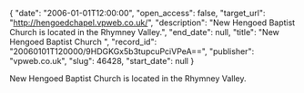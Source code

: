 {
  "date": "2006-01-01T12:00:00", 
  "open_access": false, 
  "target_url": "http://hengoedchapel.vpweb.co.uk/", 
  "description": "New Hengoed Baptist Church is located in the Rhymney Valley.", 
  "end_date": null, 
  "title": "New Hengoed Baptist Church ", 
  "record_id": "20060101T120000/9HDGKGx5b3tupcuPciVPeA==", 
  "publisher": "vpweb.co.uk", 
  "slug": 46428, 
  "start_date": null
}

New Hengoed Baptist Church is located in the Rhymney Valley.